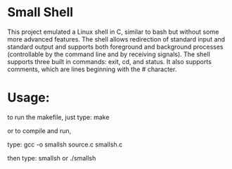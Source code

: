 # Small Shell
This project emulated a Linux shell in C, similar to bash but without some more advanced features. The shell allows redirection of standard input and standard output and supports both foreground and background processes (controllable by the command line and by receiving signals). The shell supports three built in commands: exit, cd, and status. It also supports comments, which are lines beginning with the # character.

# Usage:

to run the makefile, just type:
make 

or to compile and run,

type:
gcc -o smallsh source.c smallsh.c

then type:
smallsh or
./smallsh

